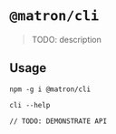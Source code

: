 # `@matron/cli`

> TODO: description

## Usage

```
npm -g i @matron/cli

cli --help

// TODO: DEMONSTRATE API
```
